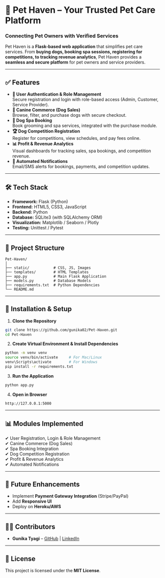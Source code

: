 # 🐾 Pet Haven – Your Trusted Pet Care Platform

### **Connecting Pet Owners with Verified Services**
Pet Haven is a **Flask-based web application** that simplifies pet care services. From **buying dogs, booking spa sessions, registering for competitions, to tracking revenue analytics**, Pet Haven provides a **seamless and secure platform** for pet owners and service providers.

---

## ✅ Features
- **🔐 User Authentication & Role Management**  
  Secure registration and login with role-based access (Admin, Customer, Service Provider).
- **🐶 Canine Commerce (Dog Sales)**  
  Browse, filter, and purchase dogs with secure checkout.
- **💆 Dog Spa Booking**  
  Book grooming and spa services, integrated with the purchase module.
- **🏆 Dog Competition Registration**  
  Register for competitions, view schedules, and pay fees online.
- **📊 Profit & Revenue Analytics**  
  Visual dashboards for tracking sales, spa bookings, and competition revenue.
- **📩 Automated Notifications**  
  Email/SMS alerts for bookings, payments, and competition updates.

---

## 🛠️ Tech Stack
- **Framework:** Flask (Python)
- **Frontend:** HTML5, CSS3, JavaScript
- **Backend:** Python
- **Database:** SQLite3 (with SQLAlchemy ORM)
- **Visualization:** Matplotlib / Seaborn / Plotly
- **Testing:** Unittest / Pytest

---

## 📂 Project Structure
```
Pet-Haven/
│
├── static/           # CSS, JS, Images
├── templates/        # HTML Templates
├── app.py            # Main Flask Application
├── models.py         # Database Models
├── requirements.txt  # Python Dependencies
└── README.md
```

---

## 🚀 Installation & Setup
1. **Clone the Repository**
```bash
git clone https://github.com/gunika02/Pet-Haven.git
cd Pet-Haven
```
2. **Create Virtual Environment & Install Dependencies**
```bash
python -m venv venv
source venv/bin/activate     # For Mac/Linux
venv\Scripts\activate        # For Windows
pip install -r requirements.txt
```
3. **Run the Application**
```bash
python app.py
```
4. **Open in Browser**
```
http://127.0.0.1:5000
```

---

## 📊 Modules Implemented
✔ User Registration, Login & Role Management  
✔ Canine Commerce (Dog Sales)  
✔ Spa Booking Integration  
✔ Dog Competition Registration  
✔ Profit & Revenue Analytics  
✔ Automated Notifications  

---

## 🔮 Future Enhancements
- Implement **Payment Gateway Integration** (Stripe/PayPal)
- Add **Responsive UI**
- Deploy on **Heroku/AWS**

---

## 👩‍💻 Contributors
- **Gunika Tyagi** – [GitHub](https://github.com/gunika02) | [LinkedIn](https://www.linkedin.com/in/gunika-t-7836261b1/)
  
---

## 📜 License
This project is licensed under the **MIT License**.
